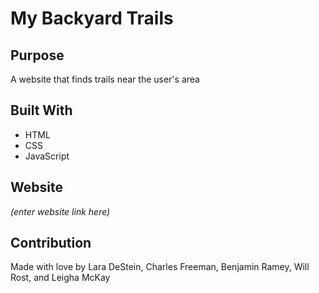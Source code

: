 # My Backyard Trails

## Purpose
A website that finds trails near the user's area

## Built With
* HTML
* CSS 
* JavaScript

## Website
*(enter website link here)*

## Contribution
Made with love by Lara DeStein, Charles Freeman, Benjamin Ramey, Will Rost, and Leigha McKay
